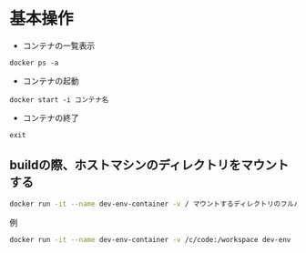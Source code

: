 # 基本操作

 - コンテナの一覧表示
```shell
docker ps -a
```

 - コンテナの起動
```shell
docker start -i コンテナ名

```
 - コンテナの終了
```shell
exit
```

## buildの際、ホストマシンのディレクトリをマウントする

```bash
docker run -it --name dev-env-container -v / マウントするディレクトリのフルパス /workspace dev-env
```

例
```bash
docker run -it --name dev-env-container -v /c/code:/workspace dev-env
```
